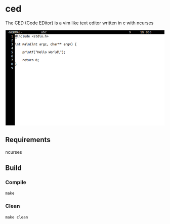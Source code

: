# ced
The CED (Code EDitor) is a vim like text editor written in c with ncurses

![demo screenshot 0](https://github.com/pielesju/ced/blob/master/resources/screenshot0.png)

## Requirements

ncurses

## Build

### Compile

```
make
```

### Clean

```
make clean
```
